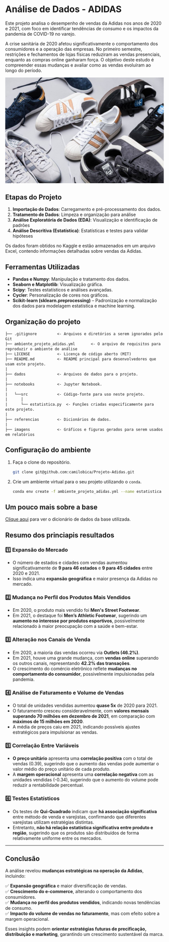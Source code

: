 # Análise de Dados - ADIDAS

Este projeto analisa o desempenho de vendas da Adidas nos anos de 2020 e 2021, com foco em identificar tendências de consumo e os impactos da pandemia de COVID-19 no varejo.

A crise sanitária de 2020 afetou significativamente o comportamento dos consumidores e a operação das empresas. No primeiro semestre, restrições e fechamentos de lojas físicas reduziram as vendas presenciais, enquanto as compras online ganharam força. O objetivo deste estudo é compreender essas mudanças e avaliar como as vendas evoluíram ao longo do período.

![imagem](imagens/tenis_adidas.jpg)

## Etapas do Projeto

1. **Importação de Dados**: Carregamento e pré-processamento dos dados.
2. **Tratamento de Dados**: Limpeza e organização para análise
3. **Análise Exploratória de Dados (EDA)**: Visualização e identificação de padrões
4. **Análise Descritiva (Estatística)**: Estatísticas e testes para validar hipóteses

Os dados foram obtidos no Kaggle e estão armazenados em um arquivo Excel, contendo informações detalhadas sobre vendas da Adidas.

## Ferramentas Utilizadas

- **Pandas e Numpy**: Manipulação e tratamento dos dados.
- **Seaborn e Matplotlib**: Visualização gráfica.
- **Scipy**: Testes estatísticos e análises avançadas.
- **Cycler**: Personalização de cores nos gráficos.
- **Scikit-learn (sklearn.preprocessing)** – Padronização e normalização dos dados para modelagem estatística e machine learning.  

## Organização do projeto

```
├── .gitignore         <- Arquivos e diretórios a serem ignorados pelo Git
├── ambiente_projeto_adidas.yml       <- O arquivo de requisitos para reproduzir o ambiente de análise
├── LICENSE            <- Licença de código aberto (MIT)
├── README.md          <- README principal para desenvolvedores que usam este projeto.
|
├── dados              <- Arquivos de dados para o projeto.
|
├── notebooks          <- Jupyter Notebook.
|
|   └──src             <- Código-fonte para uso neste projeto.
|      │
|      └── estatistica.py  <- Funções criadas especificamente para este projeto.
|
├── referencias        <- Dicionários de dados.
|
├── imagens            <- Gráficos e figuras gerados para serem usados em relatórios
```

## Configuração do ambiente

1. Faça o clone do repositório.

    ```bash
    git clone git@github.com:camilobica/Projeto-Adidas.git
    ```

2. Crie um ambiente virtual para o seu projeto utilizando o `conda`.

    ```bash
    conda env create -f ambiente_projeto_adidas.yml --name estatistica
    ```

## Um pouco mais sobre a base

[Clique aqui](referenciais/dicionario_de_dados.md) para ver o dicionário de dados da base utilizada.

## Resumo dos princiapis resultados

### 1️⃣ Expansão do Mercado
- O número de estados e cidades com vendas aumentou significativamente de **9 para 46 estados** e **9 para 45 cidades** entre 2020 e 2021.
- Isso indica uma **expansão geográfica** e maior presença da Adidas no mercado.

### 2️⃣ Mudança no Perfil dos Produtos Mais Vendidos
- Em 2020, o produto mais vendido foi **Men's Street Footwear**.
- Em 2021, o destaque foi **Men’s Athletic Footwear**, sugerindo um **aumento no interesse por produtos esportivos**, possivelmente relacionado à maior preocupação com a saúde e bem-estar.

### 3️⃣ Alteração nos Canais de Venda
- Em 2020, a maioria das vendas ocorreu via **Outlets (46.2%)**.
- Em 2021, houve uma grande mudança, com **vendas online** superando os outros canais, representando **42.2% das transações**.
- O crescimento do comércio eletrônico reflete **mudanças no comportamento do consumidor**, possivelmente impulsionadas pela pandemia.

### 4️⃣ Análise de Faturamento e Volume de Vendas
- O total de unidades vendidas aumentou **quase 5x** de 2020 para 2021.
- O faturamento cresceu consideravelmente, com **valores mensais superando 70 milhões em dezembro de 2021**, em comparação com **máximos de 15 milhões em 2020**.
- A média de preços caiu em 2021, indicando possíveis ajustes estratégicos para impulsionar as vendas.

### 5️⃣ Correlação Entre Variáveis
- **O preço unitário** apresenta uma **correlação positiva** com o total de vendas (0.39), sugerindo que o aumento das vendas pode aumentar o valor médio do preço unitário de cada produto.
- A **margem operacional** apresenta uma **correlação negativa** com as unidades vendidas (-0.34), sugerindo que o aumento do volume pode reduzir a rentabilidade percentual.

### 6️⃣ Testes Estatísticos
- Os testes de **Qui-Quadrado** indicam que **há associação significativa** entre método de venda e varejistas, confirmando que diferentes varejistas utilizam estratégias distintas.
- Entretanto, **não há relação estatística significativa entre produto e região**, sugerindo que os produtos são distribuídos de forma relativamente uniforme entre os mercados.

---

## Conclusão
A análise revelou **mudanças estratégicas na operação da Adidas**, incluindo:

✅ **Expansão geográfica** e maior diversificação de vendas.  
✅ **Crescimento do e-commerce**, alterando o comportamento dos consumidores.  
✅ **Mudança no perfil dos produtos vendidos**, indicando novas tendências de consumo.  
✅ **Impacto do volume de vendas no faturamento**, mas com efeito sobre a margem operacional.  

Esses insights podem **orientar estratégias futuras de precificação, distribuição e marketing**, garantindo um crescimento sustentável da marca.
